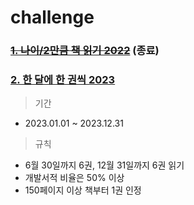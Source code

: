 # challenge

### ~~[1. 나이/2만큼 책 읽기 2022](/reading-book/2022-history.md)~~ (종료)

### [2. 한 달에 한 권씩 2023](/reading-book/2023.md)
> 기간
- 2023.01.01 ~ 2023.12.31
> 규칙
- 6월 30일까지 6권, 12월 31일까지 6권 읽기
- 개발서적 비율은 50% 이상
- 150페이지 이상 책부터 1권 인정
